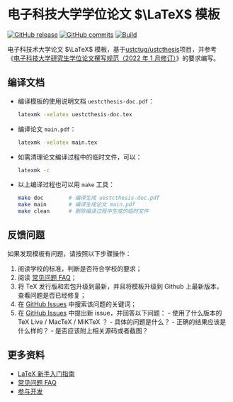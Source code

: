 # 电子科技大学学位论文 $\LaTeX$ 模板

[![GitHub release](https://img.shields.io/github/release/lzcn/uestcthesis/all.svg)](https://github.com/lzcn/uestcthesis/releases/latest)
[![GitHub commits](https://img.shields.io/github/commits-since/lzcn/uestcthesis/latest.svg)](https://github.com/lzcn/uestcthesis/commits/master)
[![Build](https://github.com/lzcn/uestcthesis/workflows/build/badge.svg)](https://github.com/lzcn/uestcthesis/actions)

电子科技术大学论文 $\LaTeX$ 模板，基于[ustctug/ustcthesis](https://github.com/ustctug/ustcthesis/)项目，并参考
《[电子科技大学研究生学位论文撰写规范（2022 年 1 月修订）](https://gr.uestc.edu.cn/xiazai/114/3917)》的要求编写。

## 编译文档

- 编译模板的使用说明文档 `uestcthesis-doc.pdf`：

  ```bash
  latexmk -xelatex uestcthesis-doc.tex
  ```

- 编译论文 `main.pdf`：

  ```bash
  latexmk -xelatex main.tex
  ```

- 如需清理论文编译过程中的临时文件，可以：

  ```bash
  latexmk -c
  ```

- 以上编译过程也可以用 `make` 工具：

  ```bash
  make doc        # 编译生成 uestcthesis-doc.pdf
  make main       # 编译生成论文 main.pdf
  make clean      # 删除编译过程中生成的临时文件
  ```

## 反馈问题

如果发现模板有问题，请按照以下步骤操作：

1. 阅读学校的标准，判断是否符合学校的要求；
2. 阅读 [常见问题 FAQ](https://github.com/lzcn/uestcthesis/wiki/常见问题)；
3. 将 TeX 发行版和宏包升级到最新，并且将模板升级到 Github 上最新版本，
   查看问题是否已经修复；
4. 在 [GitHub Issues](https://github.com/lzcn/uestcthesis/issues)
   中搜索该问题的关键词；
5. 在 [GitHub Issues](https://github.com/lzcn/uestcthesis/issues)
   中提出新 issue，并回答以下问题： - 使用了什么版本的 TeX Live / MacTeX / MiKTeX ？ - 具体的问题是什么？ - 正确的结果应该是什么样的？ - 是否应该附上相关源码或者截图？

## 更多资料

- [LaTeX 新手入门指南](https://github.com/lzcn/uestcthesis/wiki/新手指南)
- [常见问题 FAQ](https://github.com/lzcn/uestcthesis/wiki/常见问题)
- [参与开发](https://github.com/lzcn/uestcthesis/wiki/参与开发)
